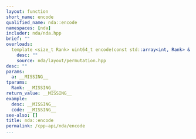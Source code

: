```yaml
---
layout: function
short_name: encode
qualified_name: nda::encode
namespaces: [nda]
includer: nda/nda.hpp
brief: ""
overloads:
  template <size_t Rank> uint64_t encode(const std::array<int, Rank> & a):
    desc: ""
    source: nda/layout/permutation.hpp
desc: ""
params:
  a: __MISSING__
tparams:
  Rank: __MISSING__
return_value: __MISSING__
example:
  desc: __MISSING__
  code: __MISSING__
see-also: []
title: nda::encode
permalink: /cpp-api/nda/encode
...
```


